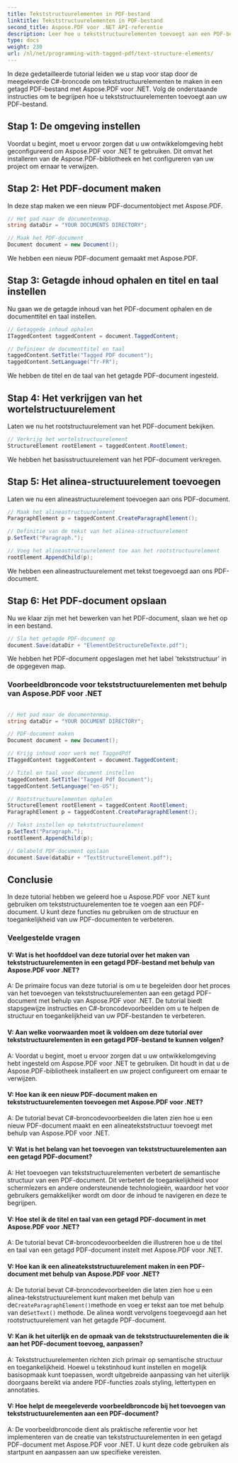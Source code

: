 ```yaml
---
title: Tekststructuurelementen in PDF-bestand
linktitle: Tekststructuurelementen in PDF-bestand
second_title: Aspose.PDF voor .NET API-referentie
description: Leer hoe u tekststructuurelementen toevoegt aan een PDF-bestand met Aspose.PDF voor .NET. Verbeter de structuur en toegankelijkheid van uw PDF's.
type: docs
weight: 230
url: /nl/net/programming-with-tagged-pdf/text-structure-elements/
---
```

In deze gedetailleerde tutorial leiden we u stap voor stap door de meegeleverde C#-broncode om tekststructuurelementen te maken in een getagd PDF-bestand met Aspose.PDF voor .NET. Volg de onderstaande instructies om te begrijpen hoe u tekststructuurelementen toevoegt aan uw PDF-bestand.

## Stap 1: De omgeving instellen

Voordat u begint, moet u ervoor zorgen dat u uw ontwikkelomgeving hebt geconfigureerd om Aspose.PDF voor .NET te gebruiken. Dit omvat het installeren van de Aspose.PDF-bibliotheek en het configureren van uw project om ernaar te verwijzen.

## Stap 2: Het PDF-document maken

In deze stap maken we een nieuw PDF-documentobject met Aspose.PDF.

```csharp
// Het pad naar de documentenmap.
string dataDir = "YOUR DOCUMENTS DIRECTORY";

// Maak het PDF-document
Document document = new Document();
```

We hebben een nieuw PDF-document gemaakt met Aspose.PDF.

## Stap 3: Getagde inhoud ophalen en titel en taal instellen

Nu gaan we de getagde inhoud van het PDF-document ophalen en de documenttitel en taal instellen.

```csharp
// Getaggede inhoud ophalen
ITaggedContent taggedContent = document.TaggedContent;

// Definieer de documenttitel en taal
taggedContent.SetTitle("Tagged PDF document");
taggedContent.SetLanguage("fr-FR");
```

We hebben de titel en de taal van het getagde PDF-document ingesteld.

## Stap 4: Het verkrijgen van het wortelstructuurelement

Laten we nu het rootstructuurelement van het PDF-document bekijken.

```csharp
// Verkrijg het wortelstructuurelement
StructureElement rootElement = taggedContent.RootElement;
```

We hebben het basisstructuurelement van het PDF-document verkregen.

## Stap 5: Het alinea-structuurelement toevoegen

Laten we nu een alineastructuurelement toevoegen aan ons PDF-document.

```csharp
// Maak het alineastructuurelement
ParagraphElement p = taggedContent.CreateParagraphElement();

// Definitie van de tekst van het alinea-structuurelement
p.SetText("Paragraph.");

// Voeg het alineastructuurelement toe aan het rootstructuurelement
rootElement.AppendChild(p);
```

We hebben een alineastructuurelement met tekst toegevoegd aan ons PDF-document.

## Stap 6: Het PDF-document opslaan

Nu we klaar zijn met het bewerken van het PDF-document, slaan we het op in een bestand.

```csharp
// Sla het getagde PDF-document op
document.Save(dataDir + "ElementDeStructureDeTexte.pdf");
```

We hebben het PDF-document opgeslagen met het label 'tekststructuur' in de opgegeven map.


### Voorbeeldbroncode voor tekststructuurelementen met behulp van Aspose.PDF voor .NET 

```csharp

// Het pad naar de documentenmap.
string dataDir = "YOUR DOCUMENT DIRECTORY";

// PDF-document maken
Document document = new Document();

// Krijg inhoud voor werk met TaggedPdf
ITaggedContent taggedContent = document.TaggedContent;

// Titel en taal voor document instellen
taggedContent.SetTitle("Tagged Pdf Document");
taggedContent.SetLanguage("en-US");

// Rootstructuurelementen ophalen
StructureElement rootElement = taggedContent.RootElement;
ParagraphElement p = taggedContent.CreateParagraphElement();

// Tekst instellen op tekststructuurelement
p.SetText("Paragraph.");
rootElement.AppendChild(p);

// Gelabeld PDF-document opslaan
document.Save(dataDir + "TextStructureElement.pdf");
```

## Conclusie

In deze tutorial hebben we geleerd hoe u Aspose.PDF voor .NET kunt gebruiken om tekststructuurelementen toe te voegen aan een PDF-document. U kunt deze functies nu gebruiken om de structuur en toegankelijkheid van uw PDF-documenten te verbeteren.

### Veelgestelde vragen

#### V: Wat is het hoofddoel van deze tutorial over het maken van tekststructuurelementen in een getagd PDF-bestand met behulp van Aspose.PDF voor .NET?

A: De primaire focus van deze tutorial is om u te begeleiden door het proces van het toevoegen van tekststructuurelementen aan een getagd PDF-document met behulp van Aspose.PDF voor .NET. De tutorial biedt stapsgewijze instructies en C#-broncodevoorbeelden om u te helpen de structuur en toegankelijkheid van uw PDF-bestanden te verbeteren.

#### V: Aan welke voorwaarden moet ik voldoen om deze tutorial over tekststructuurelementen in een getagd PDF-bestand te kunnen volgen?

A: Voordat u begint, moet u ervoor zorgen dat u uw ontwikkelomgeving hebt ingesteld om Aspose.PDF voor .NET te gebruiken. Dit houdt in dat u de Aspose.PDF-bibliotheek installeert en uw project configureert om ernaar te verwijzen.

#### V: Hoe kan ik een nieuw PDF-document maken en tekststructuurelementen toevoegen met Aspose.PDF voor .NET?

A: De tutorial bevat C#-broncodevoorbeelden die laten zien hoe u een nieuw PDF-document maakt en een alineatekststructuur toevoegt met behulp van Aspose.PDF voor .NET.

#### V: Wat is het belang van het toevoegen van tekststructuurelementen aan een getagd PDF-document?

A: Het toevoegen van tekststructuurelementen verbetert de semantische structuur van een PDF-document. Dit verbetert de toegankelijkheid voor schermlezers en andere ondersteunende technologieën, waardoor het voor gebruikers gemakkelijker wordt om door de inhoud te navigeren en deze te begrijpen.

#### V: Hoe stel ik de titel en taal van een getagd PDF-document in met Aspose.PDF voor .NET?

A: De tutorial bevat C#-broncodevoorbeelden die illustreren hoe u de titel en taal van een getagd PDF-document instelt met Aspose.PDF voor .NET.

#### V: Hoe kan ik een alineatekststructuurelement maken in een PDF-document met behulp van Aspose.PDF voor .NET?

 A: De tutorial bevat C#-broncodevoorbeelden die laten zien hoe u een alinea-tekststructuurelement kunt maken met behulp van de`CreateParagraphElement()`methode en voeg er tekst aan toe met behulp van de`SetText()` methode. De alinea wordt vervolgens toegevoegd aan het rootstructuurelement van het getagde PDF-document.

#### V: Kan ik het uiterlijk en de opmaak van de tekststructuurelementen die ik aan het PDF-document toevoeg, aanpassen?

A: Tekststructuurelementen richten zich primair op semantische structuur en toegankelijkheid. Hoewel u tekstinhoud kunt instellen en mogelijk basisopmaak kunt toepassen, wordt uitgebreide aanpassing van het uiterlijk doorgaans bereikt via andere PDF-functies zoals styling, lettertypen en annotaties.

#### V: Hoe helpt de meegeleverde voorbeeldbroncode bij het toevoegen van tekststructuurelementen aan een PDF-document?

A: De voorbeeldbroncode dient als praktische referentie voor het implementeren van de creatie van tekststructuurelementen in een getagd PDF-document met Aspose.PDF voor .NET. U kunt deze code gebruiken als startpunt en aanpassen aan uw specifieke vereisten.